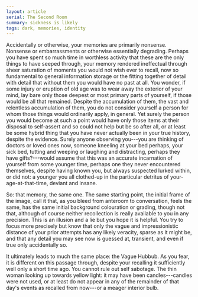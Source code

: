 ```yaml
---
layout: article
serial: The Second Room
summary: sickness is likely
tags: dark, memories, identity
---
```


Accidentally or otherwise, your memories are primarily nonsense. Nonsense or embarrassments or otherwise essentially degrading. Perhaps you have spent so much time in worthless activity that these are the only things to have seeped through, your memory rendered ineffectual through sheer saturation of moments you would not wish ever to recall, now so fundamental to general information storage or the fitting together of detail with detail that without them you would have no past at all. You wonder, if some injury or eruption of old age was to wear away the exterior of your mind, lay bare only those deepest or most primary parts of yourself, if those would be all that remained. Despite the accumulation of them, the vast and relentless accumulation of them, you do not consider yourself a person for whom those things would ordinarily apply, in general. Yet surely the person you would become at such a point would have only those items at their disposal to self-assert and so could not help but be so after all, or at least be some hybrid thing that you have never actually been in your true history, despite the evidence. Surely anyone observing you---you are thinking of doctors or loved ones now, someone kneeling at your bed perhaps, your sick bed, tutting and weeping or laughing and distracting, perhaps they have gifts?---would assume that this was an accurate incarnation of yourself from some younger time, perhaps one they never encountered themselves, despite having known you, but always suspected lurked within, or did not: a younger you all clothed-up in the particular detritus of your-age-at-that-time, deviant and insane.

So: that memory, the same one. The same starting point, the initial frame of the image, call it that, as you bleed from anteroom to conversation, feels the same, has the same initial background colouration or grading, though not that, although of course neither recollection is really available to you in any precision. This is an illusion and a lie but you hope it is helpful. You try to focus more precisely but know that only the vague and impressionistic distance of your prior attempts has any likely veracity, sparse as it might be, and that any detail you may see now is guessed at, transient, and even if true only accidentally so. 

It ultimately leads to much the same place: the Vague Hubbub. As you fear, it  is different on this passage through, despite your recalling it sufficiently well only a short time ago. You cannot rule out self sabotage.  The thin woman looking up towards yellow light: it may have been candles---candles were not used, or at least do not appear in any of the remainder of that day's events as recalled from now---or a meager interior bulb. 

